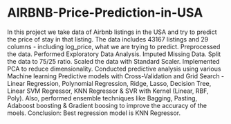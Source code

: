 # AIRBNB-Price-Prediction-in-USA
In this project we take data of Airbnb listings in the USA and try to predict the price of stay in that listing.
The data includes 43167 listings and 29 columns - including log_price, what we are trying to predict.
Preprocessed the data.
Performed Exploratory Data Analysis.
Imputed Missing Data.
Split the data to 75/25 ratio.
Scaled the data with Standard Scaler.
Implemented PCA to reduce dimensionality.
Conducted predictive analysis using various Machine learning Predictive models with Cross-Validation and Grid Search - Linear Regression, Polynomial Regression, Ridge, Lasso, Decision Tree, Linear SVM Regressor, KNN Regressor & SVR with Kernel (Linear, RBF, Poly).
Also, performed ensemble techniques like Bagging, Pasting, Adaboost boosting & Gradient boosing to improve the accuracy of the moels.
Conclusion: Best regression model is KNN Regressor.
